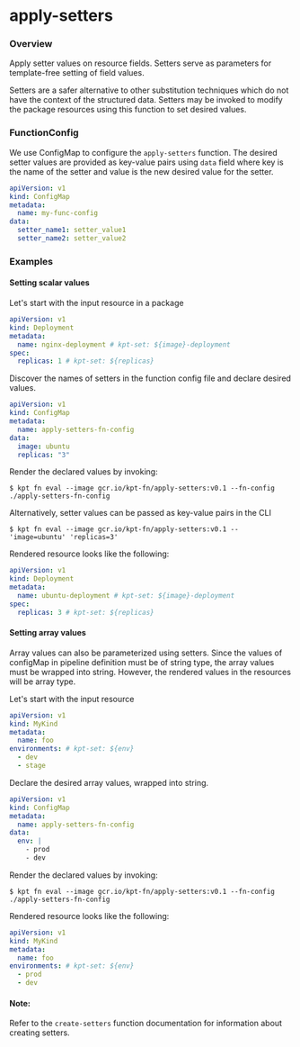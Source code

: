 # apply-setters

### Overview

<!--mdtogo:Short-->

Apply setter values on resource fields. Setters serve as parameters for template-free
setting of field values.

Setters are a safer alternative to other substitution techniques which do not
have the context of the structured data. Setters may be invoked to modify the
package resources using this function to set desired values.

<!--mdtogo-->

### FunctionConfig

<!--mdtogo:Long-->

We use ConfigMap to configure the `apply-setters` function. The desired setter
values are provided as key-value pairs using `data` field where key is the name of the
setter and value is the new desired value for the setter.

```yaml
apiVersion: v1
kind: ConfigMap
metadata:
  name: my-func-config
data:
  setter_name1: setter_value1
  setter_name2: setter_value2
```

<!--mdtogo-->

### Examples

<!--mdtogo:Examples-->

#### Setting scalar values

Let's start with the input resource in a package

```yaml
apiVersion: v1
kind: Deployment
metadata:
  name: nginx-deployment # kpt-set: ${image}-deployment
spec:
  replicas: 1 # kpt-set: ${replicas}
```

Discover the names of setters in the function config file and declare desired values.

```yaml
apiVersion: v1
kind: ConfigMap
metadata:
  name: apply-setters-fn-config
data:
  image: ubuntu
  replicas: "3"
```

Render the declared values by invoking:

```shell
$ kpt fn eval --image gcr.io/kpt-fn/apply-setters:v0.1 --fn-config ./apply-setters-fn-config
```

Alternatively, setter values can be passed as key-value pairs in the CLI

```shell
$ kpt fn eval --image gcr.io/kpt-fn/apply-setters:v0.1 -- 'image=ubuntu' 'replicas=3'
```

Rendered resource looks like the following:

```yaml
apiVersion: v1
kind: Deployment
metadata:
  name: ubuntu-deployment # kpt-set: ${image}-deployment
spec:
  replicas: 3 # kpt-set: ${replicas}
```

#### Setting array values

Array values can also be parameterized using setters. Since the values of configMap
in pipeline definition must be of string type, the array values must be wrapped into
string. However, the rendered values in the resources will be array type.

Let's start with the input resource

```yaml
apiVersion: v1
kind: MyKind
metadata:
  name: foo
environments: # kpt-set: ${env}
  - dev
  - stage
```

Declare the desired array values, wrapped into string.

```yaml
apiVersion: v1
kind: ConfigMap
metadata:
  name: apply-setters-fn-config
data:
  env: |
    - prod
    - dev
```

Render the declared values by invoking:

```shell
$ kpt fn eval --image gcr.io/kpt-fn/apply-setters:v0.1 --fn-config ./apply-setters-fn-config
```

Rendered resource looks like the following:

```yaml
apiVersion: v1
kind: MyKind
metadata:
  name: foo
environments: # kpt-set: ${env}
  - prod
  - dev
```

<!--mdtogo-->

#### Note:

Refer to the `create-setters` function documentation for information about creating setters.

